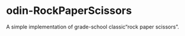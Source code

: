 # odin-RockPaperScissors
A simple implementation of grade-school classic“rock paper scissors”.<br>
 